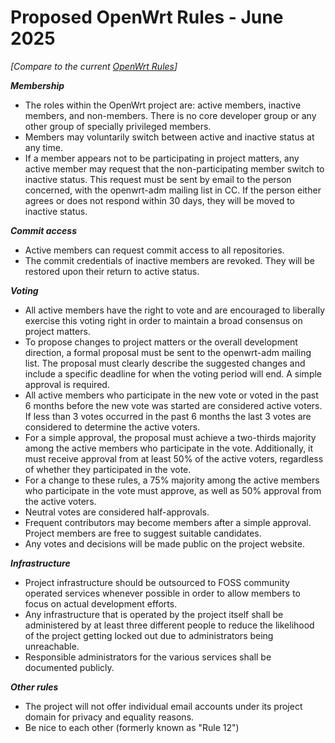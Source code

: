 # Proposed OpenWrt Rules - June 2025

_[Compare to the current [OpenWrt Rules](https://openwrt.org/rules)]_

_**Membership**_

* The roles within the OpenWrt project are:
  active members, inactive members, and non-members.
  There is no core developer group or any other
  group of specially privileged members.
* Members may voluntarily switch between active and inactive status at
  any time.
* If a member appears not to be participating in project matters, 
  any active member may request that the non-participating
  member switch to inactive status. 
  This request must be sent by email to the person concerned,
  with the openwrt-adm mailing list in CC.
  If the person either agrees or does not respond within 30 days,
  they will be moved to inactive status.
  
_**Commit access**_

* Active members can request commit access to all repositories.
* The commit credentials of inactive members are revoked.
  They will be restored upon their return to active status.
  
_**Voting**_

* All active members have the right to vote and are encouraged
  to liberally exercise this voting right in order to
  maintain a broad consensus on project matters.
* To propose changes to project matters or the overall development
  direction, a formal proposal must be sent to the openwrt-adm mailing
  list.
  The proposal must clearly describe the suggested changes
  and include a specific deadline for when the voting period will end.
  A simple approval is required.
* All active members who participate in the new vote or voted in the past
  6 months before the new vote was started are considered active voters.
  If less than 3 votes occurred in the past 6 months the last 3 votes
  are considered to determine the active voters. 
* For a simple approval, the proposal must achieve a two-thirds majority
  among the active members who participate in the vote.
  Additionally, it must receive approval from at least 50% of the active
  voters, regardless of whether they participated in the vote.
* For a change to these rules, a 75% majority among the active members
  who participate in the vote must approve,
  as well as 50% approval from the active voters.
* Neutral votes are considered half-approvals.
* Frequent contributors may become members after a simple approval.
  Project members are free to suggest suitable candidates.
* Any votes and decisions will be made public on the project website.

_**Infrastructure**_

* Project infrastructure should be outsourced to FOSS community operated
  services whenever possible in order to allow members
  to focus on actual development efforts.
* Any infrastructure that is operated by the project
  itself shall be administered by at least three different people
  to reduce the likelihood of the project getting locked out
  due to administrators being unreachable.
* Responsible administrators for the various services shall be
  documented publicly.

_**Other rules**_

* The project will not offer individual email accounts
  under its project domain for privacy and equality reasons.
* Be nice to each other (formerly known as "Rule 12")


